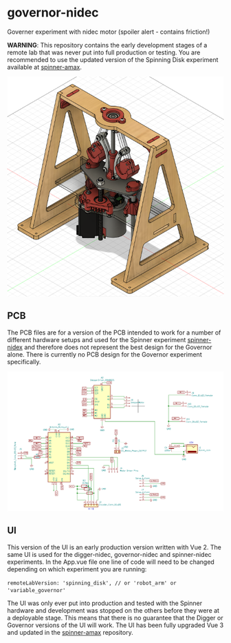 # governor-nidec
Governer experiment with nidec motor (spoiler alert - contains friction!)

**WARNING**: This repository contains the early development stages of a remote lab that was never put into full production or testing. You are recommended to use the updated version of the Spinning Disk experiment available at [spinner-amax](https://github.com/practable/spinner-amax).

![Governor](./hw/cad/Governor.PNG)

## PCB
The PCB files are for a version of the PCB intended to work for a number of different hardware setups and used for the Spinner experiment [spinner-nidex](https://github.com/practable/spinner-nidec) and therefore does not represent the best design for the Governor alone. There is currently no PCB design for the Governor experiment specifically.

![PCB](./hw/pcb/PCB_PIDController.png)

## UI
This version of the UI is an early production version written with Vue 2. The same UI is used for the digger-nidec, governor-nidec and spinner-nidec experiments. In the App.vue file one line of code will need to be changed depending on which experiment you are running:

`remoteLabVersion: 'spinning_disk', // or 'robot_arm' or 'variable_governor'`

The UI was only ever put into production and tested with the Spinner hardware and development was stopped on the others before they were at a deployable stage. This means that there is no guarantee that the Digger or Governor versions of the UI will work. The UI has been fully upgraded Vue 3 and updated in the [spinner-amax](https://github.com/practable/spinner-amax) repository.
